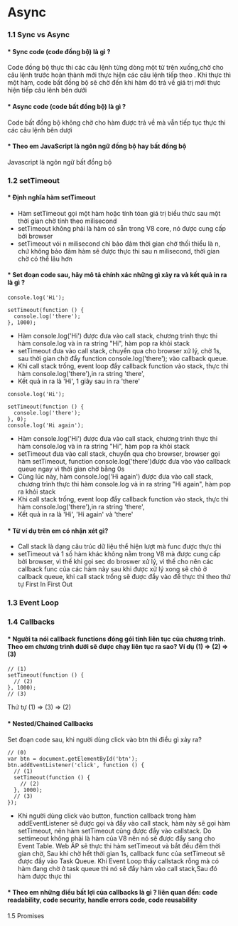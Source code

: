 # Async
### 1.1 Sync vs Async
#### * Sync code (code đồng bộ) là gì ? <br>
Code đồng bộ thực thi các câu lệnh từng dòng một từ trên xuống,chờ cho câu lệnh trước hoàn thành mới thực hiện các câu lệnh tiếp theo . Khi thực thì một hàm, code bất đồng bộ sẽ chờ đến khi hàm đó trả về giá trị mới thực hiện tiếp câu lênh bên dưới
#### * Async code (code bất đồng bộ) là gì ? <br>
Code bất đồng bộ không chờ cho hàm được trả về mà vẫn tiếp tục thực thi các câu lệnh bên dượi
#### * Theo em JavaScript là ngôn ngữ đồng bộ hay bất đồng bộ <br>
Javascript là ngôn ngữ bất đồng bộ
### 1.2 setTimeout
#### * Định nghĩa hàm setTimeout <br>
- Hàm setTimeout gọi một hàm hoặc tính tóan giá trị biểu thức sau một thời gian chờ tính theo milisecond <br>
- setTimeout không phải là hàm có sẵn trong V8 core, nó được cung cấp bởi browser <br>
- setTimeout  vói n milisecond chỉ bảo đảm thời gian chờ thối thiểu là n, chứ không bảo đảm hàm sẽ được thực thi sau n milisecond, thời gian chờ có thể lâu hơn
#### * Set đoạn code sau, hãy mô tả chính xác những gì xảy ra và kết quả in ra là gì ? <br>
```
console.log('Hi');

setTimeout(function () {
  console.log('there');
}, 1000);
```
- Hàm console.log('Hi') được đưa vào call stack, chương trình thực thi hàm console.log và in ra string "Hi", hàm pop ra khỏi stack <br>
- setTimeout đưa vào call stack, chuyển qua cho browser xứ lý, chờ 1s, sau thời gian chờ đẩy function console.log('there'); vào callback queue.
- Khi call stack trống, event loop đẩy callback function vào stack, thực thi hàm console.log('there'),in ra string 'there',  <br>
- Kết quả in ra là 'Hi', 1 giây sau in ra 'there'
```
console.log('Hi');

setTimeout(function () {
  console.log('there');
}, 0);
console.log('Hi again');
```
- Hàm console.log('Hi') được đưa vào call stack, chương trình thực thi hàm console.log và in ra string "Hi", hàm pop ra khỏi stack <br>
- setTimeout đưa vào call stack, chuyển qua cho browser, browser gọi hàm setTimeout, function console.log('there')được đưa vào vào callback queue ngay vì thời gian chờ bằng 0s
- Cùng lúc này, hàm console.log('Hi again') được đưa vào call stack, chương trình thực thi hàm console.log và in ra string "Hi again", hàm pop ra khỏi stack <br>
- Khi call stack trống, event loop đẩy callback function vào stack, thực thi hàm console.log('there'),in ra string 'there',<br>
- Kết quả in ra là 'Hi', 'Hi again' và 'there'
#### * Từ ví dụ trên em có nhận xét gì? <br>
- Call stack là dạng câu trúc dữ liệu thể hiện lượt mà func được thực thi
- setTimeout và 1 số hàm khác không nằm trong V8 mà được cung cấp bởi browser, vì thế khi gọi sec do broswer xử lý, vì thế cho nên các callback func của các hàm này sau khi được xử lý xong sẽ chò ở callback queue, khi call stack trống sẽ được đẩy vào để thực thi theo thứ tự First In First Out

### 1.3 Event Loop
### 1.4 Callbacks
#### * Người ta nói callback functions đóng gói tính liên tục của chương trình. Theo em chương trình dưới sẽ được chạy liên tục ra sao? Ví dụ (1) => (2) => (3) 
```
// (1)
setTimeout(function () {
  // (2)
}, 1000);
// (3)
```
Thứ tự (1) => (3) => (2) <br>
#### * Nested/Chained Callbacks
Set đoạn code sau, khi người dùng click vào btn thì điều gì xảy ra?
```
// (0)
var btn = document.getElementById('btn');
btn.addEventListener('click', function () {
  // (1)
  setTimeout(function () {
    // (2)
  }, 1000);
  // (3)
});
```
- Khi người dùng click vào button, function callback trong hàm addEventListener sẽ được gọi và đẩy vào call stack, hàm này sẽ gọi hàm setTimeout, nên hàm setTimeout cũng được đẩy vào callstack. Do settimeout không phải là hàm của V8 nên nó sẽ được đẩy sang cho Event Table. Web ÁP sẽ thực thi hàm setTimeout và bắt đều đếm thời gian chờ, Sau khi chờ hết thời gian 1s, callback func của setTimeout sẽ được đầy vào Task Queue. Khi Event Loop thấy callstack rỗng mà có hàm đang chờ ở task queue thì nó sẽ đẩy hàm vào call stack,Sau đó hàm được thực thi
#### * Theo em những điểu bất lợi của callbacks là gì ? liên quan đến: code readability, code security, handle errors code, code reusability

1.5 Promises

